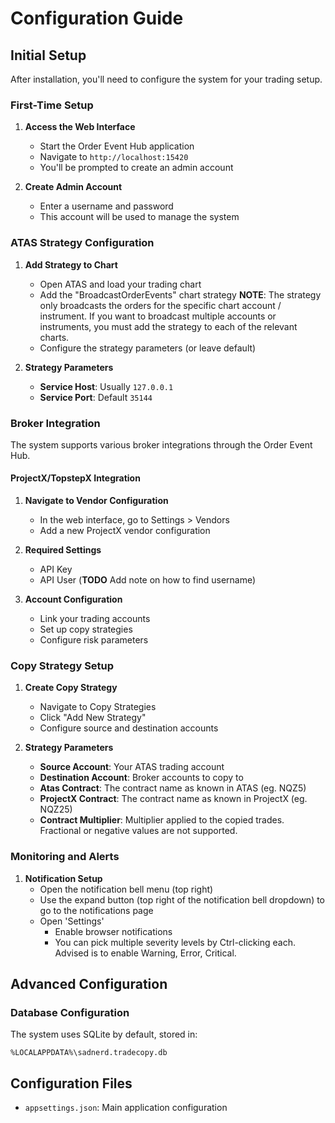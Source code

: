 
# Configuration Guide

## Initial Setup

After installation, you'll need to configure the system for your trading setup.

### First-Time Setup

1. **Access the Web Interface**
   - Start the Order Event Hub application
   - Navigate to `http://localhost:15420`
   - You'll be prompted to create an admin account

2. **Create Admin Account**
   - Enter a username and password
   - This account will be used to manage the system

### ATAS Strategy Configuration

1. **Add Strategy to Chart**
   - Open ATAS and load your trading chart
   - Add the "BroadcastOrderEvents" chart strategy
    **NOTE**: The strategy only broadcasts the orders for the specific chart account / instrument. If you want to broadcast multiple accounts or instruments, you must add the strategy to each of the relevant charts.
   - Configure the strategy parameters (or leave default)

2. **Strategy Parameters**
   - **Service Host**: Usually `127.0.0.1`
   - **Service Port**: Default `35144`

### Broker Integration

The system supports various broker integrations through the Order Event Hub.

#### ProjectX/TopstepX Integration

1. **Navigate to Vendor Configuration**
   - In the web interface, go to Settings > Vendors
   - Add a new ProjectX vendor configuration

2. **Required Settings**
   - API Key
   - API User (**TODO** Add note on how to find username)

3. **Account Configuration**
   - Link your trading accounts
   - Set up copy strategies
   - Configure risk parameters

### Copy Strategy Setup

1. **Create Copy Strategy**
   - Navigate to Copy Strategies
   - Click "Add New Strategy"
   - Configure source and destination accounts

2. **Strategy Parameters**
   - **Source Account**: Your ATAS trading account
   - **Destination Account**: Broker accounts to copy to
   - **Atas Contract**: The contract name as known in ATAS (eg. NQZ5)
   - **ProjectX Contract**: The contract name as known in ProjectX (eg. NQZ25)
   - **Contract Multiplier**: Multiplier applied to the copied trades. Fractional or negative values are not supported.

### Monitoring and Alerts

1. **Notification Setup**
   - Open the notification bell menu (top right)
   - Use the expand button (top right of the notification bell dropdown) to go to the notifications page
   - Open 'Settings'
	   - Enable browser notifications
	   - You can pick multiple severity levels by Ctrl-clicking each. Advised is to enable Warning, Error, Critical.

## Advanced Configuration

### Database Configuration

The system uses SQLite by default, stored in:
```
%LOCALAPPDATA%\sadnerd.tradecopy.db
```

## Configuration Files

- `appsettings.json`: Main application configuration

